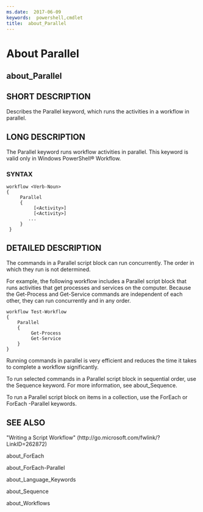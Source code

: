 ```yaml
---
ms.date:  2017-06-09
keywords:  powershell,cmdlet
title:  about_Parallel
---
```


# About Parallel
## about_Parallel


## SHORT DESCRIPTION
Describes the Parallel keyword, which runs the activities in a workflow in parallel.


## LONG DESCRIPTION
The Parallel keyword runs workflow activities in parallel. This keyword is valid only in  Windows PowerShell® Workflow.


### SYNTAX


```
workflow <Verb-Noun>  
{  
     Parallel  
     {  
          [<Activity>]  
          [<Activity>]  
        ...  
     }  
 }
```



## DETAILED DESCRIPTION
The commands in a Parallel script block can run concurrently. The order in which they run is not determined.

For example, the following workflow includes a Parallel script block that runs activities that get processes and services on the computer. Because the Get-Process and Get-Service commands are independent of each other, they can run concurrently and in any order.


```
workflow Test-Workflow  
{  
    Parallel  
    {  
         Get-Process  
         Get-Service  
    }  
}
```


Running commands in parallel is very efficient and reduces the time it takes to complete a workflow significantly.

To run selected commands in a Parallel script block in sequential order, use the Sequence keyword. For more information, see about_Sequence.

To run a Parallel script block on items in a collection, use the ForEach or ForEach -Parallel keywords.


## SEE ALSO
"Writing a Script Workflow" (http:\/\/go.microsoft.com\/fwlink\/?LinkID\=262872)

about_ForEach

about_ForEach-Parallel

about_Language_Keywords

about_Sequence

about_Workflows

